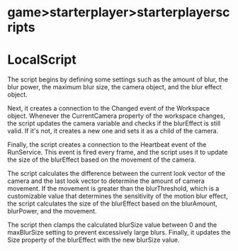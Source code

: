 # game>starterplayer>starterplayerscripts

# LocalScript

The script begins by defining some settings such as the amount of blur, the blur power, the maximum blur size, the camera object, and the blur effect object.

Next, it creates a connection to the Changed event of the Workspace object. Whenever the CurrentCamera property of the workspace changes, the script updates the camera variable and checks if the blurEffect is still valid. If it's not, it creates a new one and sets it as a child of the camera.

Finally, the script creates a connection to the Heartbeat event of the RunService. This event is fired every frame, and the script uses it to update the size of the blurEffect based on the movement of the camera.

The script calculates the difference between the current look vector of the camera and the last look vector to determine the amount of camera movement. If the movement is greater than the blurThreshold, which is a customizable value that determines the sensitivity of the motion blur effect, the script calculates the size of the blurEffect based on the blurAmount, blurPower, and the movement.

The script then clamps the calculated blurSize value between 0 and the maxBlurSize setting to prevent excessively large blurs. Finally, it updates the Size property of the blurEffect with the new blurSize value.
